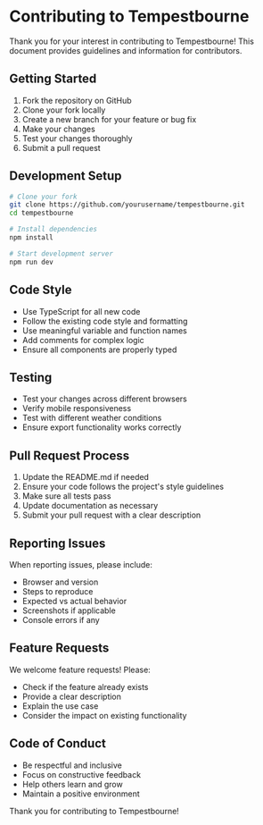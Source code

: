 # Contributing to Tempestbourne

Thank you for your interest in contributing to Tempestbourne! This document provides guidelines and information for contributors.

## Getting Started

1. Fork the repository on GitHub
2. Clone your fork locally
3. Create a new branch for your feature or bug fix
4. Make your changes
5. Test your changes thoroughly
6. Submit a pull request

## Development Setup

```bash
# Clone your fork
git clone https://github.com/yourusername/tempestbourne.git
cd tempestbourne

# Install dependencies
npm install

# Start development server
npm run dev
```

## Code Style

- Use TypeScript for all new code
- Follow the existing code style and formatting
- Use meaningful variable and function names
- Add comments for complex logic
- Ensure all components are properly typed

## Testing

- Test your changes across different browsers
- Verify mobile responsiveness
- Test with different weather conditions
- Ensure export functionality works correctly

## Pull Request Process

1. Update the README.md if needed
2. Ensure your code follows the project's style guidelines
3. Make sure all tests pass
4. Update documentation as necessary
5. Submit your pull request with a clear description

## Reporting Issues

When reporting issues, please include:
- Browser and version
- Steps to reproduce
- Expected vs actual behavior
- Screenshots if applicable
- Console errors if any

## Feature Requests

We welcome feature requests! Please:
- Check if the feature already exists
- Provide a clear description
- Explain the use case
- Consider the impact on existing functionality

## Code of Conduct

- Be respectful and inclusive
- Focus on constructive feedback
- Help others learn and grow
- Maintain a positive environment

Thank you for contributing to Tempestbourne!